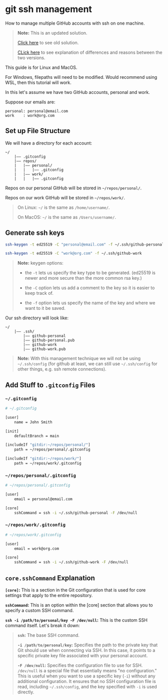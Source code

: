 # git ssh management

How to manage multiple GitHub accounts with ssh on one machine.

> **Note:** This is an updated solution.
>
> [Click here](./README.old.md) to see old solution.
>
> [CLick here](./change.md) to see explanation of differences and reasons between the two versions.

This guide is for Linux and MacOS.

For Windows, filepaths will need to be modified. Would recommend using WSL, then this tutorial will work.

In this let's assume we have two GitHub accounts, personal and work.

Suppose our emails are:

```text
personal: personal@email.com
work    : work@org.com
```

## Set up File Structure

We will have a directory for each account:

```text
~/
    |–– .gitconfig
    |–– repos/
    |   |–– personal/
    |   |   |–– .gitconfig
    |   |–– work/
    |   |   |–– .gitconfig
```

Repos on our personal GitHub will be stored in `~/repos/personal/`.

Repos on our work GitHub will be stored in `~/repos/work/`.

> On Linux: `~/` is the same as `/home/username/`.
>
> On MacOS: `~/` is the same as `/Users/username/`.

## Generate ssh keys

```bash
ssh-keygen -t ed25519 -C "personal@email.com" -f ~/.ssh/github-personal

ssh-keygen -t ed25519 -C "work@org.com" -f ~/.ssh/github-work
```

> **Note:** keygen options:
>
> - the `-t` lets us specify the key type to be generated. (ed25519 is newer and more secure than the more common rsa key.)
>
> - the `-C` option lets us add a comment to the key so it is easier to keep track of.
>
> - the `-f` option lets us specify the name of the key and where we want to it be saved.

Our ssh directory will look like:

```text
~/
    |–– .ssh/
        |–– github-personal
        |–– github-personal.pub
        |–– github-work
        |–– github-work.pub
```

> **Note:** With this management technique we will not be using `~/.ssh/config` (for github at least, we can still use `~/.ssh/config` for other things, e.g. ssh remote connections).

## Add Stuff to `.gitconfig` Files

### `~/.gitconfig`

```bash
# ~/.gitconfig

[user]
    name = John Smith

[init]
    defaultBranch = main

[includeIf "gitdir:~/repos/personal/"]
    path = ~/repos/personal/.gitconfig

[includeIf "gitdir:~/repos/work/"]
    path = ~/repos/work/.gitconfig
```

### `~/repos/personal/.gitconfig`

```bash
# ~/repos/personal/.gitconfig

[user]
    email = personal@email.com

[core]
    sshCommand = ssh -i ~/.ssh/github-personal -F /dev/null
```

### `~/repos/work/.gitconfig`

```bash
# ~/repos/work/.gitconfig

[user]
    email = work@org.com

[core]
    sshCommand = ssh -i ~/.ssh/github-work -F /dev/null
```

## `core.sshCommand` Explanation

**`[core]`:** This is a section in the Git configuration that is used for core settings that apply to the entire repository.

**`sshCommand`:** This is an option within the [core] section that allows you to specify a custom SSH command.

**`ssh -i /path/to/personal/key -F /dev/null`:** This is the custom SSH command itself. Let's break it down:

> **`ssh`:** The base SSH command.
>
> **`-i /path/to/personal/key`:** Specifies the path to the private key that Git should use when connecting via SSH. In this case, it points to a specific private key file associated with your personal account.
>
> **`-F /dev/null`:** Specifies the configuration file to use for SSH. `/dev/null` is a special file that essentially means "no configuration." This is useful when you want to use a specific key (`-i`) without any additional configuration. It ensures that no SSH configuration file is read, including `~/.ssh/config`, and the key specified with `-i` is used directly.
